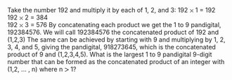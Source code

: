   Take the number 192 and multiply it by each of 1, 2, and 3:  192 <img src='images/symbol_times.gif' width='9' height='9' alt='&times;' border='0' style='vertical-align:middle;' /> 1 = 192<br />  192 <img src='images/symbol_times.gif' width='9' height='9' alt='&times;' border='0' style='vertical-align:middle;' /> 2 = 384<br />  192 <img src='images/symbol_times.gif' width='9' height='9' alt='&times;' border='0' style='vertical-align:middle;' /> 3 = 576  By concatenating each product we get the 1 to 9 pandigital, 192384576. We will call 192384576 the concatenated product of 192 and (1,2,3)  The same can be achieved by starting with 9 and multiplying by 1, 2, 3, 4, and 5, giving the pandigital, 918273645, which is the concatenated product of 9 and (1,2,3,4,5).  What is the largest 1 to 9 pandigital 9-digit number that can be formed as the concatenated product of an integer with (1,2, ... , n) where n <img src='images/symbol_gt.gif' width='10' height='10' alt='&gt;' border='0' style='vertical-align:middle;' /> 1?    